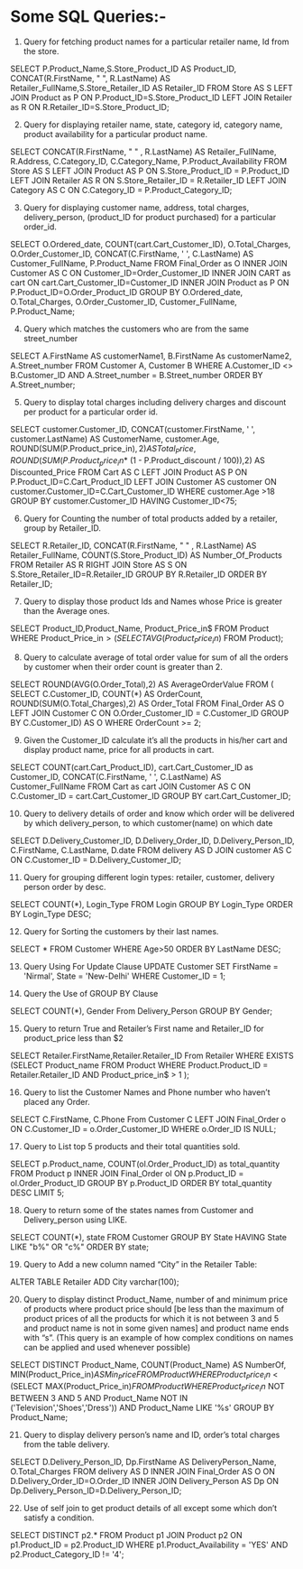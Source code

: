 # Some SQL Queries:- 


1. Query for fetching product names for a particular retailer name, Id from the store.
	
SELECT P.Product_Name,S.Store_Product_ID AS Product_ID, CONCAT(R.FirstName, " ", R.LastName) AS Retailer_FullName,S.Store_Retailer_ID AS Retailer_ID FROM Store AS S LEFT JOIN Product as P ON P.Product_ID=S.Store_Product_ID LEFT JOIN Retailer as R ON R.Retailer_ID=S.Store_Product_ID;

2. Query for displaying retailer name, state, category id, category name, product availability for a particular product name.
	
SELECT CONCAT(R.FirstName, " " , R.LastName) AS Retailer_FullName, R.Address, C.Category_ID, C.Category_Name, P.Product_Availability 
FROM Store AS S 
LEFT JOIN Product AS P ON S.Store_Product_ID = P.Product_ID 
LEFT JOIN Retailer AS R ON S.Store_Retailer_ID = R.Retailer_ID 
LEFT JOIN Category AS C ON C.Category_ID = P.Product_Category_ID;

3. Query for displaying customer name, address, total charges, delivery_person, (product_ID for product purchased) for a particular order_id.

SELECT O.Ordered_date, COUNT(cart.Cart_Customer_ID), O.Total_Charges, O.Order_Customer_ID, CONCAT(C.FirstName, ' ', C.LastName) AS Customer_FullName, P.Product_Name  FROM Final_Order as O 
INNER JOIN Customer AS C ON Customer_ID=Order_Customer_ID 
INNER JOIN CART as cart ON cart.Cart_Customer_ID=Customer_ID 
INNER JOIN Product as P ON P.Product_ID=O.Order_Product_ID  GROUP BY O.Ordered_date, O.Total_Charges, O.Order_Customer_ID, Customer_FullName, P.Product_Name;

4. Query which matches the customers who are from the same street_number

SELECT A.FirstName AS customerName1, B.FirstName As customerName2, A.Street_number
FROM Customer A, Customer B
WHERE A.Customer_ID <> B.Customer_ID
AND A.Street_number = B.Street_number
ORDER BY A.Street_number;

5. Query to display total charges including delivery charges and discount per product for a particular order id.

SELECT customer.Customer_ID, CONCAT(customer.FirstName, ' ', customer.LastName) AS CustomerName, customer.Age, ROUND(SUM(P.Product_price_in$),2) AS Total_Price, ROUND(SUM(P.Product_price_in$* (1 - P.Product_discount / 100)),2) AS Discounted_Price FROM Cart AS C LEFT JOIN Product AS P ON P.Product_ID=C.Cart_Product_ID LEFT JOIN Customer AS customer ON customer.Customer_ID=C.Cart_Customer_ID WHERE customer.Age >18 GROUP BY customer.Customer_ID HAVING Customer_ID<75;

6. Query for Counting the number of total products added by a retailer, group by Retailer_ID.

SELECT R.Retailer_ID, CONCAT(R.FirstName, " " , R.LastName) AS Retailer_FullName, COUNT(S.Store_Product_ID) AS Number_Of_Products FROM Retailer AS R RIGHT JOIN Store AS S ON S.Store_Retailer_ID=R.Retailer_ID GROUP BY R.Retailer_ID ORDER BY Retailer_ID;


7. Query to display those product Ids and Names whose Price is greater than the Average ones.

SELECT Product_ID,Product_Name, Product_Price_in$ FROM Product WHERE Product_Price_in$> (SELECT AVG(Product_Price_in$) FROM Product);

8. Query to calculate average of total order value for sum of all the orders by customer when their order count is greater than 2.

SELECT ROUND(AVG(O.Order_Total),2) AS AverageOrderValue
FROM ( SELECT C.Customer_ID, COUNT(*) AS OrderCount, ROUND(SUM(O.Total_Charges),2) AS Order_Total FROM Final_Order AS O LEFT JOIN Customer C ON O.Order_Customer_ID = C.Customer_ID GROUP BY C.Customer_ID) AS O WHERE OrderCount >= 2;

9. Given the Customer_ID calculate it’s all the products in his/her cart and display product name, price for all products in cart.

SELECT COUNT(cart.Cart_Product_ID), cart.Cart_Customer_ID as Customer_ID, CONCAT(C.FirstName, ' ', C.LastName) AS Customer_FullName FROM Cart as cart JOIN Customer AS C ON C.Customer_ID = cart.Cart_Customer_ID GROUP BY cart.Cart_Customer_ID;

10. Query to delivery details of order and know which order will be delivered by which delivery_person, to which customer(name) on which date

SELECT D.Delivery_Customer_ID, D.Delivery_Order_ID, D.Delivery_Person_ID, C.FirstName, C.LastName, D.date FROM delivery AS D JOIN customer AS C ON C.Customer_ID = D.Delivery_Customer_ID;


11. Query for grouping different login types: retailer, customer, delivery person order by desc.

SELECT COUNT(*), Login_Type FROM Login GROUP BY Login_Type ORDER BY Login_Type DESC;


12. Query for Sorting the customers by their last names.

SELECT * FROM Customer WHERE Age>50 ORDER BY LastName DESC;

13. Query Using For Update Clause
UPDATE Customer
SET FirstName = 'Nirmal', State = 'New-Delhi'
WHERE Customer_ID = 1;

14. Query the Use of  GROUP BY Clause

SELECT COUNT(*), Gender From Delivery_Person GROUP BY Gender;

15. Query to return True and Retailer’s First name and Retailer_ID for product_price less than $2

SELECT Retailer.FirstName,Retailer.Retailer_ID From Retailer WHERE EXISTS (SELECT Product_name FROM Product WHERE Product.Product_ID = Retailer.Retailer_ID AND Product_price_in$ > 1 );

16. Query to list the Customer Names and Phone number who haven’t placed any Order.

SELECT C.FirstName, C.Phone From Customer C LEFT JOIN Final_Order o ON C.Customer_ID = o.Order_Customer_ID  WHERE o.Order_ID IS NULL;

17. Query to List top 5 products and their total quantities sold.

SELECT p.Product_name, COUNT(ol.Order_Product_ID) as total_quantity FROM Product p INNER JOIN Final_Order ol ON p.Product_ID = ol.Order_Product_ID GROUP BY p.Product_ID ORDER BY total_quantity DESC LIMIT 5;

18. Query to return some of the states names from Customer and Delivery_person using LIKE.

SELECT COUNT(*), state FROM Customer GROUP BY State HAVING State LIKE  "b%" OR  "c%" ORDER BY state;

19. Query to Add a new column named “City” in the Retailer Table:

ALTER TABLE Retailer ADD City varchar(100);

20. Query to display distinct Product_Name, number of and minimum price of products where product price should [be less than the maximum of product prices of all the products for which it is not between 3 and 5 and product name is not in some given names] and product name ends with “s”. (This query is an example of how complex conditions on names can be applied and used whenever possible)

SELECT DISTINCT Product_Name, COUNT(Product_Name) AS NumberOf, MIN(Product_Price_in$) AS Min_Price FROM Product WHERE Product_Price_in$ < (SELECT MAX(Product_Price_in$) FROM Product WHERE Product_Price_in$ NOT BETWEEN 3 AND 5 AND Product_Name NOT IN ('Television','Shoes','Dress')) AND  Product_Name LIKE '%s' GROUP BY Product_Name;

21. Query to display delivery person’s name and ID, order’s total charges  from the table delivery.

SELECT D.Delivery_Person_ID, Dp.FirstName AS DeliveryPerson_Name, O.Total_Charges FROM delivery AS D INNER JOIN Final_Order AS O ON D.Delivery_Order_ID=O.Order_ID INNER JOIN Delivery_Person AS Dp ON Dp.Delivery_Person_ID=D.Delivery_Person_ID;

22. Use of self join to get product details of all except some which don’t satisfy a condition.

SELECT DISTINCT p2.* FROM Product p1 JOIN Product p2 ON p1.Product_ID = p2.Product_ID WHERE p1.Product_Availability = 'YES' AND p2.Product_Category_ID != '4';
